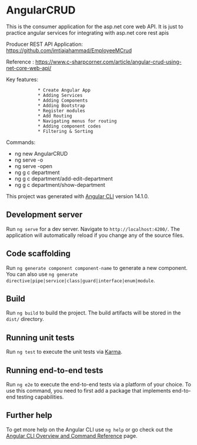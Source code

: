 # AngularCRUD

This is the consumer application for the asp.net core web API. It is just to practice angular services for integrating with asp.net core rest apis

Producer REST API Application: https://github.com/imtiajahammad/EmployeeMCrud


Reference : 
https://www.c-sharpcorner.com/article/angular-crud-using-net-core-web-api/

Key features:

                * Create Angular App 
                * Adding Services
                * Adding Components
                * Adding Bootstrap
                * Register modules
                * Add Routing  
                * Navigating menus for routing
                * Adding component codes
                * Filtering & Sorting

Commands: 
* ng new AngularCRUD
* ng serve -o
* ng serve -open
* ng g c department
* ng g c department/add-edit-department
* ng g c department/show-department





This project was generated with [Angular CLI](https://github.com/angular/angular-cli) version 14.1.0.

## Development server

Run `ng serve` for a dev server. Navigate to `http://localhost:4200/`. The application will automatically reload if you change any of the source files.

## Code scaffolding

Run `ng generate component component-name` to generate a new component. You can also use `ng generate directive|pipe|service|class|guard|interface|enum|module`.

## Build

Run `ng build` to build the project. The build artifacts will be stored in the `dist/` directory.

## Running unit tests

Run `ng test` to execute the unit tests via [Karma](https://karma-runner.github.io).

## Running end-to-end tests

Run `ng e2e` to execute the end-to-end tests via a platform of your choice. To use this command, you need to first add a package that implements end-to-end testing capabilities.

## Further help

To get more help on the Angular CLI use `ng help` or go check out the [Angular CLI Overview and Command Reference](https://angular.io/cli) page.
